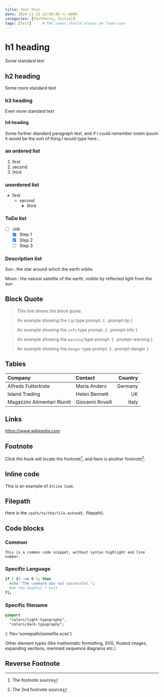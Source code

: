 ```yaml
---
title: Test Post
date: 2024-11-23 13:00:00 +/-0000
categories: [TestPosts, Initial]
tags: [test]     # TAG names should always be lowercase
---
```


# h1 heading

Some standard text

## h2 heading

Some more standard text

### h3 heading

Even more standard text

#### h4 heading

Some further dtandard paragraph text, and if I could remember lorem ipsum it would be the sort of thing I would type here...

### an ordered list

1. first
2. second
3. third

### unordered list

- first
    - second
        - third

### ToDo list

- [ ] Job
  - [x] Step 1
  - [x] Step 2
  - [ ] Step 3

### Description list

Sun
: the star around which the earth orbits

Moon
: the natural satellite of the earth, visible by reflected light from the sun

## Block Quote

> This line shows the _block quote_.

> An example showing the `tip` type prompt.
{: .prompt-tip }

> An example showing the `info` type prompt.
{: .prompt-info }

> An example showing the `warning` type prompt.
{: .prompt-warning }

> An example showing the `danger` type prompt.
{: .prompt-danger }

## Tables

| Company                      | Contact          | Country |
| :--------------------------- | :--------------- | ------: |
| Alfreds Futterkiste          | Maria Anders     | Germany |
| Island Trading               | Helen Bennett    |      UK |
| Magazzini Alimentari Riuniti | Giovanni Rovelli |   Italy |

## Links

<https://www.wikipedia.com>

## Footnote

Click the hook will locate the footnote[^footnote], and here is another footnote[^fn-nth-2].

## Inline code

This is an example of `Inline Code`.

## Filepath

Here is the `/path/to/the/file.extend`{: .filepath}.

## Code blocks

### Common

```text
This is a common code snippet, without syntax highlight and line number.
```

### Specific Language

```bash
if [ $? -ne 0 ]; then
  echo "The command was not successful.";
  #do the needful / exit
fi;
```

### Specific filename

```sass
@import
  "colors/light-typography",
  "colors/dark-typography";
```
{: file='somepath/somefile.scss'}

Other element types (like mathematic formatting, SVG, floated images, expanding sections, mermaid sequence diagrams etc.)


## Reverse Footnote

[^footnote]: The footnote source
[^fn-nth-2]: The 2nd footnote source




